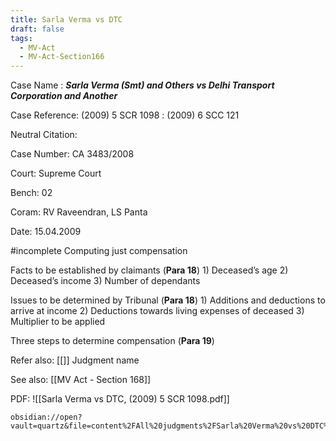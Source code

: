 ```yaml
---
title: Sarla Verma vs DTC
draft: false
tags:
  - MV-Act
  - MV-Act-Section166
---
```

 
Case Name : ***Sarla Verma (Smt) and Others vs Delhi Transport Corporation and Another***

Case Reference: (2009) 5 SCR 1098 :  (2009) 6 SCC 121

Neutral Citation:

Case Number: CA 3483/2008

Court: Supreme Court

Bench: 02

Coram: RV Raveendran, LS Panta

Date: 15.04.2009

#incomplete 
Computing just compensation 
	

Facts to be established by claimants (**Para 18**)
	1) Deceased’s age
	2) Deceased’s income
	3) Number of dependants

Issues to be determined by Tribunal (**Para 18**)
	1) Additions and deductions to arrive at income
	2) Deductions towards living expenses of deceased
	3) Multiplier to be applied

Three steps to determine compensation (**Para 19**)

Refer also:
[[]]
Judgment name

See also:
[[MV Act - Section 168]] 

PDF:
![[Sarla Verma vs DTC, (2009) 5 SCR 1098.pdf]]

``` 
obsidian://open?vault=quartz&file=content%2FAll%20judgments%2FSarla%20Verma%20vs%20DTC%2C%20(2009)%205%20SCR%201098.pdf
```
